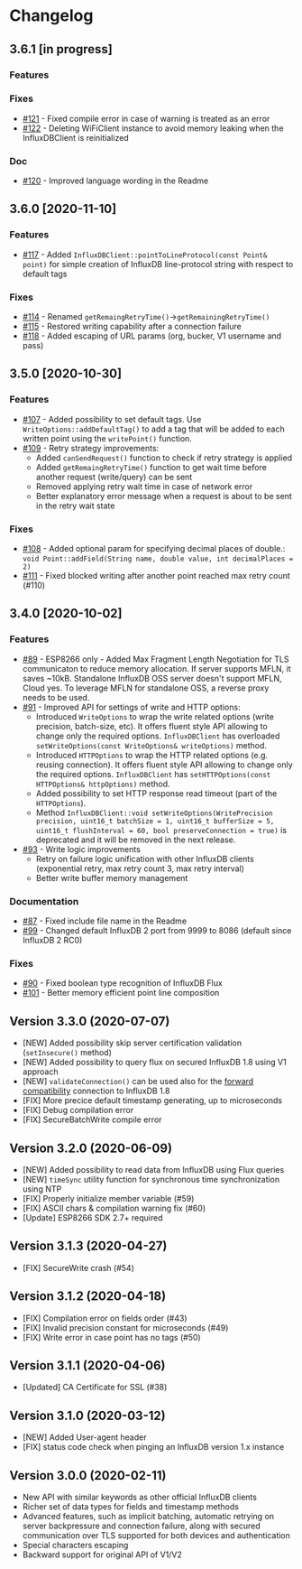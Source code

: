 # Changelog
## 3.6.1 [in progress]
### Features
### Fixes
- [#121](https://github.com/tobiasschuerg/InfluxDB-Client-for-Arduino/pull/121) - Fixed compile error in case of warning is treated as an error
- [#122](https://github.com/tobiasschuerg/InfluxDB-Client-for-Arduino/pull/122) - Deleting WiFiClient instance to avoid memory leaking when the InfluxDBClient is reinitialized
### Doc
- [#120](https://github.com/tobiasschuerg/InfluxDB-Client-for-Arduino/pull/120) - Improved language wording in the Readme

## 3.6.0 [2020-11-10]
### Features
- [#117](https://github.com/tobiasschuerg/InfluxDB-Client-for-Arduino/pull/117) - Added `InfluxDBClient::pointToLineProtocol(const Point& point)` for simple creation of InfluxDB line-protocol string with respect to default tags

### Fixes
- [#114](https://github.com/tobiasschuerg/InfluxDB-Client-for-Arduino/pull/114) - Renamed `getRemaingRetryTime()`->`getRemainingRetryTime()`
- [#115](https://github.com/tobiasschuerg/InfluxDB-Client-for-Arduino/pull/115) - Restored writing capability after a connection failure
- [#118](https://github.com/tobiasschuerg/InfluxDB-Client-for-Arduino/pull/118) - Added escaping of URL params (org, bucker, V1 username and pass)

## 3.5.0 [2020-10-30]
### Features
 - [#107](https://github.com/tobiasschuerg/InfluxDB-Client-for-Arduino/pull/107) - Added possibility to set default tags. Use `WriteOptions::addDefaultTag()` to add a tag that will be added to each written point using the `writePoint()` function.
 - [#109](https://github.com/tobiasschuerg/InfluxDB-Client-for-Arduino/pull/109) - Retry strategy improvements:
   - Added `canSendRequest()` function to check if retry strategy is applied
   - Added `getRemaingRetryTime()` function to get wait time before another request (write/query) can be sent
   - Removed applying retry wait time in case of network error
   - Better explanatory error message when a request is about to be sent in the retry wait state

### Fixes
- [#108](https://github.com/tobiasschuerg/InfluxDB-Client-for-Arduino/pull/108) - Added optional param for specifying decimal places of double.: `void Point::addField(String name, double value, int decimalPlaces = 2)`
- [#111](https://github.com/tobiasschuerg/InfluxDB-Client-for-Arduino/pull/111) - Fixed blocked writing after another point reached max retry count (#110)

## 3.4.0 [2020-10-02]
### Features
 - [#89](https://github.com/tobiasschuerg/InfluxDB-Client-for-Arduino/pull/89) - ESP8266 only - Added Max Fragment Length Negotiation for TLS communicaton to reduce memory allocation. If server supports MFLN, it saves ~10kB. Standalone InfluxDB OSS server doesn't support MFLN, Cloud yes. To leverage MFLN for standalone OSS, a reverse proxy needs to be used. 
 - [#91](https://github.com/tobiasschuerg/InfluxDB-Client-for-Arduino/pull/91) - Improved API for settings of write and HTTP options:
    - Introduced `WriteOptions` to wrap the write related options (write precision, batch-size, etc). It offers fluent style API allowing to change only the required options. `InfluxDBClient` has overloaded `setWriteOptions(const WriteOptions& writeOptions)` method.
    - Introduced `HTTPOptions` to wrap the HTTP related options (e.g. reusing connection). It offers fluent style API allowing to change only the required options. `InfluxDBClient` has `setHTTPOptions(const HTTPOptions& httpOptions)` method.
    - Added possibility to set HTTP response read timeout (part of the `HTTPOptions`).
    - Method `InfluxDBClient::void setWriteOptions(WritePrecision precision, uint16_t batchSize = 1, uint16_t bufferSize = 5, uint16_t flushInterval = 60, bool preserveConnection = true)` is deprecated and it will be removed in the next release.
 - [#93](https://github.com/tobiasschuerg/InfluxDB-Client-for-Arduino/pull/93) - Write logic improvements 
   - Retry on failure logic unification with other InfluxDB clients (exponential retry, max retry count 3, max retry interval)
   - Better write buffer memory management

### Documentation
 - [#87](https://github.com/tobiasschuerg/InfluxDB-Client-for-Arduino/pull/87) - Fixed include file name in the Readme
 - [#99](https://github.com/tobiasschuerg/InfluxDB-Client-for-Arduino/pull/99) - Changed default InfluxDB 2 port from 9999 to 8086 (default since InfluxDB 2 RC0)

### Fixes
 - [#90](https://github.com/tobiasschuerg/InfluxDB-Client-for-Arduino/pull/90) - Fixed boolean type recognition of InfluxDB Flux
 - [#101](https://github.com/tobiasschuerg/InfluxDB-Client-for-Arduino/pull/101) - Better memory efficient point line composition

## Version 3.3.0 (2020-07-07)
 - [NEW] Added possibility skip server certification validation (`setInsecure()` method)
 - [NEW] Added possibility to query flux on secured InfluxDB 1.8 using V1 approach
 - [NEW] `validateConnection()` can be used also for the [forward compatibility](https://docs.influxdata.com/influxdb/latest/tools/api/#influxdb-2-0-api-compatibility-endpoints) connection to InfluxDB 1.8
 - [FIX] More precice default timestamp generating, up to microseconds
 - [FIX] Debug compilation error
 - [FIX] SecureBatchWrite compile error
 
## Version 3.2.0 (2020-06-09)
- [NEW] Added possibility to read data from InfluxDB using Flux queries
- [NEW] `timeSync` utility function for synchronous time synchronization using NTP 
- [FIX] Properly initialize member variable (#59)
- [FIX] ASCII chars & compilation warning fix (#60)
- [Update] ESP8266 SDK 2.7+ required

## Version 3.1.3 (2020-04-27)
 - [FIX] SecureWrite crash (#54)
 
## Version 3.1.2 (2020-04-18)
 - [FIX] Compilation error on fields order (#43)
 - [FIX] Invalid precision constant for microseconds (#49)
 - [FIX] Write error in case point has no tags (#50)

## Version 3.1.1 (2020-04-06)
 - [Updated] CA Certificate for SSL (#38)

## Version 3.1.0 (2020-03-12)
 - [NEW] Added User-agent header
 - [FIX] status code check when pinging an InfluxDB version 1.x instance

## Version 3.0.0 (2020-02-11)
 - New API with similar keywords as other official InfluxDB clients
 - Richer set of data types for fields and timestamp methods
 - Advanced features, such as implicit batching, automatic retrying on server backpressure and connection failure, along with secured communication over TLS supported for both devices and authentication
 - Special characters escaping
 - Backward support for original API of V1/V2